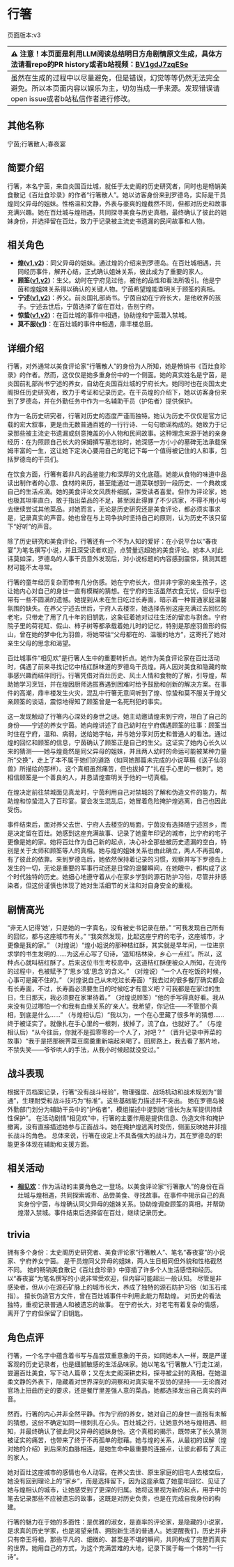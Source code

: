 # 行箸
页面版本:v3
 

| :warning: 注意！本页面是利用LLM阅读总结明日方舟剧情原文生成，具体方法请看repo的PR history或者b站视频：[BV1gdJ7zqESe](https://www.bilibili.com/video/BV1gdJ7zqESe/)         |
|:----------------------------|
| 虽然在生成的过程中以尽量避免，但是错误，幻觉等等仍然无法完全避免。所以本页面内容以娱乐为主，切勿当成一手来源。发现错误请open issue或者b站私信作者进行修改。|



## 其他名称
宁茵;行箸散人;春夜宴
## 简要介绍
行箸，本名宁茵，来自炎国百灶城，就任于太史阁的历史研究者，同时也是畅销美食散记《百灶食珍录》的作者“行箸散人”。她以访客身份来到罗德岛，实际是干员煌同父异母的姐妹。性格温和文静，外表与豪爽的煌截然不同，但都对历史和故事充满兴趣。她在百灶城与煌相遇，共同探寻美食与历史真相，最终确认了彼此的姐妹身份，并选择留在百灶，致力于记录被主流史书遗漏的民间故事和人物。
## 相关角色
-   **煌([v1](../chars/char_017_huang.md),[v2](char_017_huang.md))**：同父异母的姐妹。通过煌的介绍来到罗德岛。在百灶城相遇，共同经历事件，解开心结，正式确认姐妹关系，彼此成为了重要的家人。
-   **顾筌([v1](../chars/extended_char_gu_quan.md),[v2](extended_char_gu_quan.md))**：生父。幼时在宁府见过他，被他的品性和看法所吸引。他是宁茵和煌姐妹关系得以确认的关键人物。宁茵希望煌能查明关于顾筌的真相。
-   **宁述([v1](../chars/extended_char_ning_shu.md),[v2](extended_char_ning_shu.md))**：养父。前炎国礼部尚书。宁茵自幼在宁府长大，是他收养的孩子。宁述去世后，宁茵选择了留在百灶，告别宁府。
-   **惊蛰([v1](../chars/char_306_leizi.md),[v2](char_306_leizi.md))**：在百灶城的事件中相遇，协助煌和宁茵潜入禁城。
-   **莫不服([v1](../chars/extended_char_mo_bu_fu.md))**：在百灶城的事件中相遇，鼎丰楼总厨。
## 详细介绍
行箸，对外通常以美食评论家“行箸散人”的身份为人所知，她是畅销书《百灶食珍录》的作者。然而，这仅仅是她多重身份中的一个侧面。她的真实姓名是宁茵，是炎国前礼部尚书宁述的养女，自幼在炎国百灶城的宁府长大。她同时也在炎国太史阁担任历史研究者，致力于考证和记录历史。在干员煌的介绍下，她以访客身份来到了罗德岛，并在外勤任务中作为一名辅助干员（护佑者）提供保护。

作为一名历史研究者，行箸对历史的态度严谨而独特。她认为历史不仅仅是官方记载的宏大叙事，更是由无数普通百姓的一行行诗、一句句歌谣构成的。她致力于记录那些被主流史书遗漏或刻意掩盖的小人物和民间故事。这种理念来源于她的亲身经历：在为照顾自己长大的保姆撰写墓志铭时，她深感一方小小的墓碑无法承载保姆丰富的一生，这让她下定决心要用自己的笔记下每一个值得被记住的人和事，包括罗德岛的干员们。

在饮食方面，行箸有着非凡的品鉴能力和深厚的文化底蕴。她能从食物的味道中品读出制作者的心意、食材的来历，甚至能通过一道菜联想到一段历史、一个典故或自己的生活点滴。她的美食评论文风质朴细腻，深受读者喜爱。但作为评论家，她也极其坦率直白，敢于指出菜品的不足，甚至因此得罪了不少店家，不得不用小号去继续尝试其他菜品。对她而言，无论是历史研究还是美食评论，都必须实事求是，记录真实的声音。她也曾在与上司争执时坚持自己的原则，认为历史不该只留下“好听”的声音。

除了历史研究和美食评论，行箸还有一个不为人知的爱好：在小说平台以“春夜宴”为笔名撰写小说，并且深受读者欢迎，点赞量远超她的美食评论。她本人对此讳莫如深，罗德岛的人事干员意外发现后，对小说标题的内容感到震惊，猜测其题材可能不太寻常。

行箸的童年经历复杂而带有几分伤感。她在宁府长大，但并非宁家的亲生孩子，这让她内心对自己的身世一直有模糊的猜想。在宁府的生活虽然衣食无忧，但似乎也带有一些不圆满的遗憾。她提到从未在生日吃过长寿面，暗示着一种普通家庭温馨氛围的缺失。在养父宁述去世后，宁府人去楼空，她选择告别这座充满过去回忆的老宅，只带走了用了几十年的旧钥匙，这象征着她对过往生活的留恋与割舍。宁府院子里的荷花缸、假山、柿子树等都承载着她儿时的记忆，特别是那座羽兽形的假山，曾在她的梦中化为羽兽，将她带往“父母都在的、温暖的地方”，这寄托了她对亲生父母的思念和渴望。

百灶城事件“相见欢”是行箸人生中的重要转折点。她作为美食评论家在百灶活动时，偶遇了前来寻找记忆中桔红酥味道的罗德岛干员煌。两人因对美食和隐藏的故事感兴趣而结伴同行。行箸凭借对百灶历史、风土人情和食物的了解，引导煌，帮助她学习烹饪，并在煌因厨师选拔赛遇到困难时给予鼓励和创新的解决方案。在事件的高潮，鼎丰楼发生火灾，混乱中行箸无意间听到了煌、惊蛰和莫不服关于煌父亲顾筌的谈话，震惊地得知了顾筌曾是一名死刑犯的事实。

这一发现触动了行箸内心深处的身世之谜。她主动邀请煌来到宁府，坦白了自己的身份——宁述的养女宁茵。她向煌讲述了自己幼时在宁府偶遇顾筌的往事：顾筌当时住在宁府，温和、病弱，送给她字帖，并与她分享对历史和普通人的看法。通过煌的回忆和顾筌的信息，宁茵确认了顾筌正是自己的生父。这证实了她内心长久以来的猜测——她与煌竟然是同父异母的姐妹，并且两人幼时的命运可能被某种力量所“交换”，走上了本不属于她们的道路（如同她那篇未完成的小说草稿《送子仙羽兽》所描绘的那样）。这个真相虽然痛苦，但也拔掉了“扎在手心里的一根刺”。她相信顾筌是一个善良的人，并恳请煌查明关于他的一切真相。

在煌决定前往禁城面见真龙时，宁茵利用自己对禁城的了解和伪造文件的能力，帮助煌和惊蛰混入了百珍宴。宴会发生混乱后，她冒着危险掩护煌逃离，自己也因此受伤。

事件结束后，面对养父去世、宁府人去楼空的局面，宁茵没有选择随宁述回乡，而是决定留在百灶。她感到这座充满故事、记录了她童年印记的城市，比宁府的宅子更像是她的家。她将百灶作为自己新的起点，决心补全那些被历史遗漏的空白，特别是关于太师和顾筌等人的真相。她与煌的姐妹关系也由此确立，两人不再孤单，有了彼此的依靠。来到罗德岛后，她依然保持着记录的习惯，观察并写下罗德岛上发生的一切，无论是重要的军事行动还是日常的温馨瞬间，在她眼中，都构成了这个时代独特的历史。她细心地遵守着从小在家乡学到的源石防护习俗，尽管并非感染者，但这份谨慎也体现了她对生活细节的关注和对自身安全的重视。
## 剧情高光
“非无人记得‘她’，只是她的一字真名，没有被史书记录在册。”
“可我发现自己所有的回忆，都与这座城市有关。”
“我突然发现，比起这座宁府的宅子，这座城市，才更像是我的家。”
（对煌说）“煌小姐说的那种桔红酥，其实就是早年间，一位进京求学的书生发明的……为这点心写了句诗，‘遥知桔林染，乡心一点红’。所以，这种点心就叫桔红酥了。后来这位书生考校高中，这道桔红酥便被众人所知，在流传的过程中，也被赋予了‘思乡’或‘思念’的含义。”
（对煌说）“一个人在吃饭的时候，心事可是藏不住的。”
（对煌说自己从未吃过长寿面）“我去过的很多餐厅确实都会有长寿面，不过，长寿面必须要生日的时候吃才有意义吧？可我都是在家过的生日，生日那天，我必须要在家里待着。”
（对煌说顾筌）“他的手写得真好看。我从来没有见过哪怕一个和我有血缘关系的‘亲人’。我希望，你记住——不管那个真相，到底是什么……”
（与煌相认后）“我以为，一个在心里藏了很多年的猜想……终于被证实了。就像扎在手心里的一根刺，拔掉了，流了血，也就好了。”
（与煌相认后）“从今往后，你就不是孤零零的一个人了，对吧？”
（晋升记录中荠菜的故事）“我于是把那碗荠菜豆腐羹重新端起来喝了。回房路上，我去看了那片地，不禁失笑——爷爷哄人的手法，从我小时候起就没变过。”
## 战斗表现
根据干员档案记录，行箸“没有战斗经验”，物理强度、战场机动和战术规划为“普通”，生理耐受和战斗技巧为“标准”。这些基础能力描述并不突出。
她在罗德岛被外勤部门划分为辅助干员中的“护佑者”，模组描述中提到她“擅长为友军提供持续性保护”。
在活动剧情“相见欢”中，行箸的主要作用是提供信息、伪造文件和掩护撤离，没有直接描述她参与正面战斗。她在掩护煌逃离时受伤，侧面反映她并非擅长战斗的角色。
总体来说，行箸在设定上不具备强大的战斗力，其在罗德岛的职能更多体现在辅助和支援方面。
## 相关活动
-   **[相见欢](../stories/act40side.md)**：作为活动的主要角色之一登场。以美食评论家“行箸散人”的身份在百灶城与煌相遇，共同探索城市、品尝美食、寻找故事。在事件中揭示自己的真实身份宁茵，与煌确认同父异母的姐妹关系。协助煌调查顾筌的真相，并帮助煌潜入禁城。事件结束后选择留在百灶，继续记录历史。
## trivia
拥有多个身份：太史阁历史研究者、美食评论家“行箸散人”、笔名“春夜宴”的小说家、宁府养女宁茵。
是干员煌同父异母的姐妹，两人生日相同但外貌和性格截然不同。
她的畅销美食散记《百灶食珍录》中穿插了许多个人生活感悟和经历。
以“春夜宴”为笔名撰写的小说非常受欢迎，但内容可能超出一般认知。
尽管是非感染者，但从小在源石矿脉上的城市长大，养成了独特的源石防护习俗（如玉石戒指）。
擅长伪造官方文件，曾在百灶城事件中利用此能力帮助煌。
对历史的看法独特，重视记录普通人和被遗忘的故事。
在宁府长大，对老宅有着复杂的情感，离开了宁府但保留了旧钥匙。
## 角色点评
行箸，一个名字中蕴含着书写与品尝双重意象的干员，如同她本人一样，既是严谨客观的历史记录者，也是细腻敏感的生活品味家。她以笔名“行箸散人”行走江湖，尝遍百灶美食，写下动人篇章；又在太史阁深耕史料，探寻被尘封的真相。在她温柔文静的外表下，隐藏着对世界深刻的洞察和对真实毫不妥协的坚持——无论面对官场上扭曲历史的要求，还是餐厅里差强人意的菜品，她都选择发出自己真实的声音。

然而，行箸的内心并非全然平静。作为宁府的养女，她对自己的身世一直抱有未解的猜想，这份不确定如同一根刺扎在心头。百灶城之行，让她意外地与煌相遇、相知，并最终确认了彼此同父异母的姐妹身份。这个真相的揭示，既带来了长久猜测被证实的痛苦，也带来了终于不再孤单的慰藉。她与煌的关系，从最初的误解（煌对她的介绍）到后来的血脉相连，是她生命中最重要的连接点，让彼此都有了真正的家人。

她对百灶这座城市的感情也令人动容。在养父去世、原生家庭的旧宅人去楼空后，她没有回到理论上的“家乡”，而是选择留下，因为这座承载了她童年回忆、见证了她与煌相认的城市，让她感受到了更深的归属。她将这里视为新的起点，用手中的笔去记录那些不应被遗忘的故事，这既是对历史负责，也是在完成自我身份的构建。

行箸的魅力在于她的多面性：是优雅的淑女，是直率的评论家，是隐藏的小说家，是求真的历史学家，也是渴望亲情、拥抱新生活的普通人。她提醒我们，历史并非只有帝王将相，那些平凡的、细微的、甚至是不堪的瞬间，共同构成了完整而真实的世界。她用自己的方式，为这个充满苦难的大地，记录下属于每一个体的“一行诗”。
